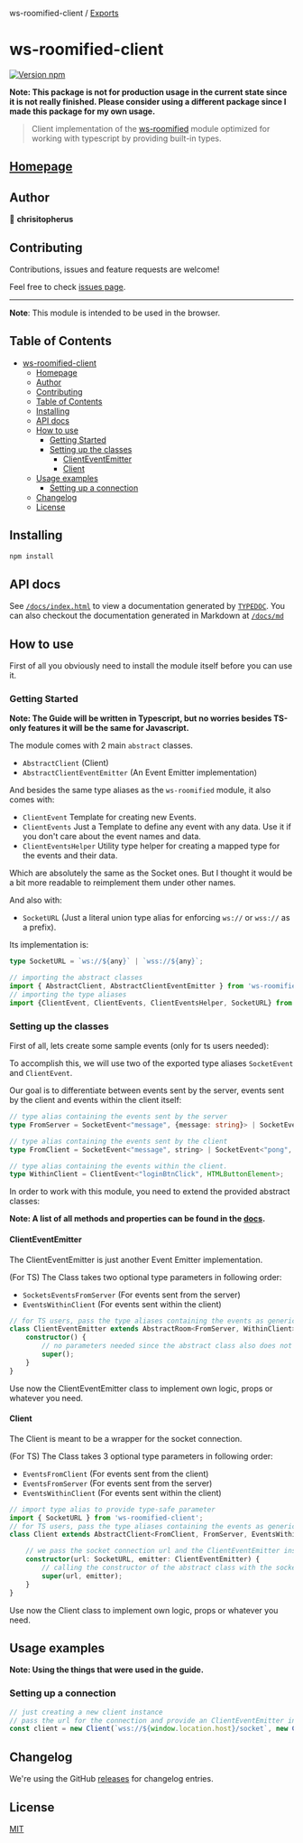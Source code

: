 ws-roomified-client / [Exports](modules.md)

# ws-roomified-client

[![Version npm](https://img.shields.io/badge/version-0.5.21-blue.svg?logo=npm)](https://www.npmjs.com/package/ws-roomified-client)

**Note: This package is not for production usage in the current state since it is not really finished. Please consider using a different package since I made this package for my own usage.**

> Client implementation of the [ws-roomified](https://www.npmjs.com/package/ws-roomified) module optimized for working with typescript by providing built-in types.

## [Homepage](https://chrisitopherus.github.io/ws-roomified-client)

## Author

👤 **chrisitopherus**

## Contributing

Contributions, issues and feature requests are welcome!

Feel free to check [issues page](https://github.com/chrisitopherus/ws-roomified-client/issues).

***

**Note**: This module is intended to be used in the browser.

## Table of Contents

- [ws-roomified-client](#ws-roomified-client)
  - [Homepage](#homepage)
  - [Author](#author)
  - [Contributing](#contributing)
  - [Table of Contents](#table-of-contents)
  - [Installing](#installing)
  - [API docs](#api-docs)
  - [How to use](#how-to-use)
    - [Getting Started](#getting-started)
    - [Setting up the classes](#setting-up-the-classes)
      - [ClientEventEmitter](#clienteventemitter)
      - [Client](#client)
  - [Usage examples](#usage-examples)
    - [Setting up a connection](#setting-up-a-connection)
  - [Changelog](#changelog)
  - [License](#license)

## Installing

```sh
npm install
```

## API docs

See [`/docs/index.html`](https://chrisitopherus.github.io/ws-roomified-client) to view a documentation generated by [`TYPEDOC`](https://typedoc.org/).
You can also checkout the documentation generated in Markdown at [`/docs/md`](https://github.com/chrisitopherus/ws-roomified-client/blob/main/docs/md/modules.md)

## How to use

First of all you obviously need to install the module itself before you can use it.

### Getting Started

**Note: The Guide will be written in Typescript, but no worries besides TS-only features it will be the same for Javascript.**

The module comes with 2 main `abstract` classes.

- `AbstractClient` (Client)
- `AbstractClientEventEmitter` (An Event Emitter implementation)

And besides the same type aliases as the `ws-roomified` module, it also comes with:

- `ClientEvent` Template for creating new Events.
- `ClientEvents` Just a Template to define any event with any data. Use it if you don't care about the event names and data.
- `ClientEventsHelper` Utility type helper for creating a mapped type for the events and their data.

Which are absolutely the same as the Socket ones.
But I thought it would be a bit more readable to reimplement them under other names.

And also with:

- `SocketURL` (Just a literal union type alias for enforcing `ws://` or `wss://` as a prefix).

Its implementation is:

```ts
type SocketURL = `ws://${any}` | `wss://${any}`;
```

```ts
// importing the abstract classes
import { AbstractClient, AbstractClientEventEmitter } from 'ws-roomified-client';
// importing the type aliases
import {ClientEvent, ClientEvents, ClientEventsHelper, SocketURL} from 'ws-roomified-client';
```

### Setting up the classes

First of all, lets create some sample events (only for ts users needed):

To accomplish this, we will use two of the exported type aliases `SocketEvent` and `ClientEvent`.

Our goal is to differentiate between events sent by the server, events sent by the client and events within the client itself:

```ts
// type alias containing the events sent by the server
type FromServer = SocketEvent<"message", {message: string}> | SocketEvent<"ping", number>;

// type alias containing the events sent by the client
type FromClient = SocketEvent<"message", string> | SocketEvent<"pong", number>;

// type alias containing the events within the client.
type WithinClient = ClientEvent<"loginBtnClick", HTMLButtonElement>;
```

In order to work with this module, you need to extend the provided abstract classes:

**Note: A list of all methods and properties can be found in the [docs](#api-docs).**

#### ClientEventEmitter

The ClientEventEmitter is just another Event Emitter implementation.

(For TS) The Class takes two optional type parameters in following order:

- `SocketsEventsFromServer` (For events sent from the server)
- `EventsWithinClient` (For events sent within the client)

```ts
// for TS users, pass the type aliases containing the events as generics
class ClientEventEmitter extends AbstractRoom<FromServer, WithinClient>{
    constructor() {
        // no parameters needed since the abstract class also does not need any.
        super();
    }
}
```

Use now the ClientEventEmitter class to implement own logic, props or whatever you need.

#### Client

The Client is meant to be a wrapper for the socket connection.

(For TS) The Class takes 3 optional type parameters in following order:

- `EventsFromClient` (For events sent from the client)
- `EventsFromServer` (For events sent from the server)
- `EventsWithinClient` (For events sent within the client)

```ts
// import type alias to provide type-safe parameter
import { SocketURL } from 'ws-roomified-client';
// for TS users, pass the type aliases containing the events as generics
class Client extends AbstractClient<FromClient, FromServer, EventsWithinClient> {

    // we pass the socket connection url and the ClientEventEmitter instance since they are needed by the abstract class
    constructor(url: SocketURL, emitter: ClientEventEmitter) {
        // calling the constructor of the abstract class with the socket and the emitter
        super(url, emitter);
    }
}
```

Use now the Client class to implement own logic, props or whatever you need.

## Usage examples

**Note: Using the things that were used in the guide.**

### Setting up a connection

```ts
// just creating a new client instance
// pass the url for the connection and provide an ClientEventEmitter instance
const client = new Client(`wss://${window.location.host}/socket`, new ClientEventEmitter());
```

## Changelog

We're using the GitHub [releases][changelog] for changelog entries.

## License

[MIT](LICENSE)

[changelog]: https://github.com/chrisitopherus/ws-roomified-client/releases
